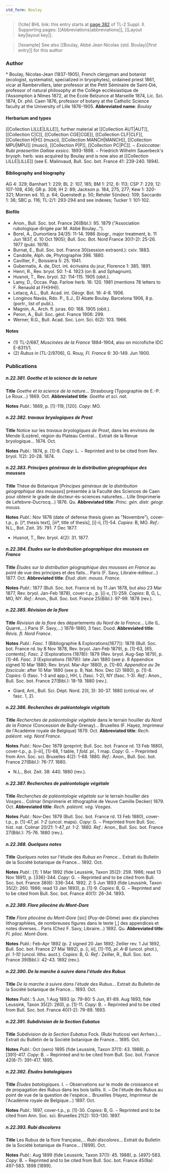 ```yaml
---
std_form: Boulay
---
```


> [!cite] BHL link: this entry starts at [page 382](https://www.biodiversitylibrary.org/page/33265579) of TL-2 Suppl. II.
> Supporting pages: [[Abbreviations|abbreviations]], [[Layout key|layout key]].

> [!example] See also [[Boulay, Abbé Jean Nicolas {std. Boulay}|first entry]] for this author

### Author

\* Boulay, Nicolas-Jean (1837-1905), French clergyman and botanist (ecologist, systematist, specialized in bryophytes), ordained priest 1861, vicar at Rambervillers, later professor at the Petit Séminaire de Saint-Dié, professor of natural philosophy at the Collège ecclésiastique de l'Assomption à Nîmes 1872, at the École Belzunce at Marseille 1874, Lic. Sci. 1874, Dr. phil. Caen 1876, professor of botany at the Catholic Science faculty at the University of Lille 1876-1905. 
**Abbreviated name**: *Boulay*

#### Herbarium and types

[[Collection LILLE|LILLE]], further material at [[Collection AUT|AUT]], [[Collection C|C]], [[Collection CGE|CGE]], [[Collection CLF|CLF]], [[Collection H|H]] (musci), [[Collection MANCH|MANCH]], [[Collection MPU|MPU]] (musci), [[Collection P|P]], [[Collection PC|PC]]. −
*Exsiccatae*: *Rubi praesertim Galliae exsicc*. 1893-1898. − Friedrich Wilhelm Sauerbeck's bryoph. herb. was acquired by Boulay and is now also at [[Collection LILLE|LILLE]] (see E. Malinvaud, Bull. Soc. bot. France 41: 239-240. 1894).

#### Bibliography and biography

AG 4: 329; Barnhart 1: 229; BL 2: 107, 185; BM 1: 212, 6: 113; CSP 7: 229, 12: 107-108, 436; GR p. 308; IH 2: 89; Jackson p. 184, 275, 277; Kew 1: 320-321; Morren ed. 10, p. 64; Quenstedt p. 50; Rehder 5(index): 109; Saccardo 1: 36; SBC p. 116; TL-2/1: 293-294 and see indexes; Tucker 1: 101-102.

#### Biofile

- Anon., Bull. Soc. bot. France 26(Bibl.): 95. 1879 ("Association rubologique dìrigée par M. Abbé Boulay...").
- Borel, A., Dumortiera 34/35: 11-14. 1986 (biogr., major treatment, b. 11 Jun 1837, d. 10 Oct 1905); Bull. Soc. Bot. Nord France 30(1-2): 25-26. 1977 (publ. 1978).
- Burnat, E., Bull. Soc. bot. France 30(session extraord.): cxiv. 1883.
- Candolle, Alph. de, Phytographie 398. 1880.
- Cavillier, F., Boissiera 5: 25. 1941.
- Gubernatis, A. de, Dict. int. écrivains du jour, Florence 1: 385. 1891.
- Henri, R., Rev. bryol. 50: 1-4. 1923 (on B. and Sphagnum).
- Husnot, T., Rev. bryol. 32: 114-115. 1905 (obit.).
- Lamy, D., Occas. Pap. Farlow herb. 16: 120. 1981 (mentions 78 letters to F. Renauld at FH(HH)).
- Letacq, A.L., Bull. Acad. int. Géogr. Bot. 16: 4-8. 1906.
- Longinos Navás, Rdo. P., S.J., El Abate Boulay. Barcelona 1906, 8 p. (portr., list of publ.).
- Magnin, A., Arch. fl. juras. 60: 168. 1905 (obit.).
- Peron, A., Bull. Soc. géol. France 1906: 299.
- Werner, R.G., Bull. Acad. Soc. Lorr. Sci. 6(2): 103. 1966.

#### Notes

- (1) TL-2/687, *Muscinées de la France* 1884-1904, also on microfiche IDC E-8311/1.
- (2) *Rubus* in (TL-2/9706), G. Rouy, *Fl. France* 6: 30-149. Jun 1900.

### Publications

##### n.22.381. Goethe et la science de la nature

**Title**
*Goethe et la science de la nature*... Strasbourg (Typographie de E.-P. Le Roux...) 1869. Oct.
**Abbreviated title**: *Goethe et sci. nat.*

**Notes**
*Publ*.: 1869, p. \[1\]-119, \[120\]. *Copy*: MO.

##### n.22.382. travaux bryologiques de Prost

**Title**
Notice sur les *travaux bryologiques de Prost*, dans les environs de Mende (Lozère), région du Plateau Central... Extrait de la Revue bryologique... 1874. Oct.

**Notes**
*Publ*.: 1874, p. \[1\]-8. *Copy*: L. − Reprinted and to be cited from Rev. bryol. 1(2): 20-28. 1874.

##### n.22.383. Principes généraux de la distribution géographique des mousses

**Title**
Thèse de Botanique \[*Principes généraux de la distribution géographique des mousses*\] présentée à la Faculté des Sciences de Caen pour obtenir le grade de docteur-ès-sciences naturelles... Lille (Imprimerie de Lefebvre-Ducrocq...) 1876. Qu.
**Abbreviated title**: *Princ. gén. distr. géogr. mouss.*

**Notes**
*Publ*.: Nov 1876 (date of defense thesis given as "Novembre"), cover-t.p., p. \[i\*, thesis text\], \[iii\*, title of thesis\], \[i\]-ii, \[1\]-54. *Copies*: B, MO.
*Ref*.: N.L., Bot. Zeit. 35: 791. 7 Dec 1877.
- Husnot, T., Rev. bryol. 4(2): 31. 1877.

##### n.22.384. Études sur la distribution géographique des mousses en France

**Title**
*Études sur la distribution géographique des mousses en France* au point de vue des principes et des faits... Paris (F. Savy, Libraire-éditeur...) 1877. Oct.
**Abbreviated title**: *Étud. distr. mouss. France*.

**Notes**
*Publ*.: 1877 (Bull. Soc. bot. France rd. by 11 Jan 1878, but also 23 Mar 1877, Rev. bryol. Jan-Feb 1878), cover-t.p., p. \[i\]-x, \[1\]-259. *Copies*: B, G, L, MO, NY.
*Ref*.: Anon., Bull. Soc. bot. France 25(Bibl.): 97-99. 1878 (rev.).

##### n.22.385. Révision de la flore

**Title**
*Révision de la flore* des départements *du Nord de la France*... Lille (L. Quarré,...) Paris (F. Savy,...) 1878-1880, 3 fasc. Duod.
**Abbreviated title**: *Révis. fl. Nord France*.

**Notes**
*Publ*.: *Fasc. 1* (Bibliographie & Explorations(1877)): 1878 (Bull. Soc. bot. France rd. by 8 Nov 1878, Rev. bryol. Jan-Feb 1879), p. \[1\]-63, \[65, contents\].
*Fasc. 2* (Explorations (1878)): 1879 (Rev. bryol. Aug-Sep 1879), p. \[1\]-46.
*Fasc. 3* (Explorations (1879)): late Jan 1880 (see p. 8 Appendice signed 10 Mar 1880; Rev. bryol. Mar-Apr 1880), p. \[1\]-60.
*Appendice au 3*e *fascicule*: after 10 Mar 1880 (see p. 8; Nat. Nov. Dec (2) 1880), p. \[1\]-8.
*Copies*: G (fasc. 1-3 and app.), HH, L (fasc. 1-2), NY (fasc. 1-3).
*Ref*.: Anon., Bull. Soc. bot. France 27(Bibl.): 18-19. 1880 (rev.).
- Giard, Ant., Bull. Sci. Dépt. Nord. 2(II, 3): 30-37. 1880 (critical rev. of fasc. 1, 2).

##### n.22.386. Recherches de paléontologie végétale

**Title**
*Recherches de paléontologie végétale* dans le terrain houiller *du Nord de la France* (Concession de Bully-Grenay)... Bruxelles (F. Hayez, Imprimeur de l'Académie royale de Belgique) 1879. Oct.
**Abbreviated title**: *Rech. paléont. vég. Nord France*.

**Notes**
*Publ*.: Nov-Dec 1879 (preprint; Bull. Soc. bot. France rd. 13 Feb 1880), cover-t.p., p. \[i-iii\], \[1\]-68, 1 table, *1 fold. pl.*, 1 map. *Copy*: G. − Preprinted from Ann. Soc. sci. Bruxelles 4(2): 1-68. 1880.
*Ref*.: Anon., Bull. Soc. bot. France 27(Bibl.): 76-77. 1880.
- N.L., Bot. Zeit. 38: 440. 1880 (rev.).

##### n.22.387. Recherches de paléontologie végétale

**Title**
*Recherches de paléontologie végétale* sur le terrain houiller *des Vosges*... Colmar (Imprimerie et lithographie de Veuve Camille Decker) 1879. Oct.
**Abbreviated title**: *Rech. paléont. vég. Vosges*.

**Notes**
*Publ*.: Nov-Dec 1879 (Bull. Soc. bot. France rd. 13 Feb 1880), cover-t.p., p. \[1\]-47, *pl. 1-2* (uncol. maps). *Copy*: G. − Preprinted from Bull. Soc. hist. nat. Colmar 20/21: 1-47, *pl. 1-2.* 1880.
*Ref*.: Anon., Bull. Soc. bot. France 27(Bibl.): 75-76. 1880 (rev.).

##### n.22.388. Quelques notes

**Title**
*Quelques notes* sur l'étude des *Rubus en France*... Extrait du Bulletin de la Société botanique de France... 1892. Oct.

**Notes**
*Publ*.: \[*1*\]: 1 Mar 1892 (fide Leussink, Taxon 35(2): 259. 1986; read 13 Nov 1891), p. \[336\]-344.
*Copy*: G. − Reprinted and to be cited from Bull. Soc. bot. France 38(6): 336-344. 1892.
*2*: 5 Jun 1893 (fide Leussink, Taxon 35(2): 260. 1986; read 13 Jan 1893), p. \[1\]-9. *Copies*: B, G. − Reprinted and to be cited from Bull. Soc. bot. France 40(1): 26-34. 1893.

##### n.22.389. Flore pliocène du Mont-Dore

**Title**
*Flore pliocène du Mont-Dore* \[sic\] (Puy-de-Dôme) avec dix planches lithographiées, de nombreuses figures dans le texte \[,\] des appendices et notes diverses... Paris (Chez F. Savy, Libraire...) 1892. Qu.
**Abbreviated title**: *Fl. plioc. Mont-Dore*.

**Notes**
*Publ*.: Feb-Apr 1892 (p. 2 signed 20 Jan 1892; Zeiller rev. 1 Jul 1892, Bull. Soc. bot. France 27 Mai 1892), p. \[i, iii\], \[1\]-115, *pl. A-B* (uncol. phot.), *pl. 1-10* (uncol. liths. auct.). *Copies*: B, G.
*Ref*.: Zeiller, R., Bull. Soc. bot. France 39(Bibl.): 42-43. 1892 (rev.).

##### n.22.390. De la marche à suivre dans l'étude des Rubus

**Title**
*De la marche à suivre dans l'étude des Rubus*... Extrait du Bulletin de la Société botanique de France... 1893. Oct.

**Notes**
*Publ*.: 5 Jun, 1 Aug 1893 (p. 79-80: 5 Jun, 81-89. Aug 1893, fide Leussink, Taxon 35(2): 260), p. \[1\]-11. *Copy*: B. − Reprinted and to be cited from Bull. Soc. bot. France 40(1-2): 79-89. 1893.

##### n.22.391. Subdivision de la Section Eubatus

**Title**
*Subdivision de la Section Eubatus* Fock. (Rubi fruticosi veri Arrhen.)... Extrait du Bulletin de la Société botanique de France... 1895. Oct.

**Notes**
*Publ*.: Oct (sero) 1895 (fide Leussink, Taxon 37(1): 43. 1988), p. \[391\]-417. *Copy*: B. − Reprinted and to be cited from Bull. Soc. bot. France 42(6-7): 391-417. 1895.

##### n.22.392. Études batologiques

**Title**
*Études batologiques*. I. − Observations sur le mode de croissance et de propagation des Rubus dans les bois taillis. II. − De l'étude des Rubus au point de vue de la question de l'espèce... Bruxelles (Hayez, Imprimeur de l'Académie royale de Belgique...) 1897. Oct.

**Notes**
*Publ*.: 1897, cover-t.p., p. \[1\]-30. *Copies*: B, G. − Reprinted and to be cited from Ann. Soc. sci. Bruxelles 21(2): 103-130. 1897.

##### n.22.393. Rubi discolores

**Title**
Les Rubus de la flore française,... *Rubi discolores*... Extrait du Bulletin de la Société botanique de France... \[1899\]. Oct.

**Notes**
*Publ*.: Aug 1899 (fide Leussink, Taxon 37(1): 45. 1988), p. \[497\]-583. *Copy*: B. − Reprinted and to be cited from Bull. Soc. bot. France 45(9a): 497-583. 1898 \[1899\].

